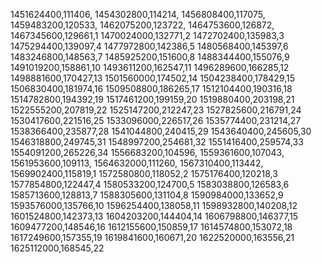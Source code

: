 1451624400,111406,
1454302800,114214,
1456808400,117075,
1459483200,120533,
1462075200,123722,
1464753600,126872,
1467345600,129661,1
1470024000,132771,2
1472702400,135983,3
1475294400,139097,4
1477972800,142386,5
1480568400,145397,6
1483246800,148563,7
1485925200,151600,8
1488344400,155076,9
1491019200,158861,10
1493611200,162547,11
1496289600,166285,12
1498881600,170427,13
1501560000,174502,14
1504238400,178429,15
1506830400,181974,16
1509508800,186265,17
1512104400,190316,18
1514782800,194392,19
1517461200,199159,20
1519880400,203198,21
1522555200,207819,22
1525147200,212247,23
1527825600,216791,24
1530417600,221516,25
1533096000,226517,26
1535774400,231214,27
1538366400,235877,28
1541044800,240415,29
1543640400,245605,30
1546318800,249745,31
1548997200,254681,32
1551416400,259574,33
1554091200,265226,34
1556683200,104596,
1559361600,107043,
1561953600,109113,
1564632000,111260,
1567310400,113442,
1569902400,115819,1
1572580800,118052,2
1575176400,120218,3
1577854800,122447,4
1580533200,124700,5
1583038800,126583,6
1585713600,128813,7
1588305600,131104,8
1590984000,133652,9
1593576000,135766,10
1596254400,138058,11
1598932800,140208,12
1601524800,142373,13
1604203200,144404,14
1606798800,146377,15
1609477200,148546,16
1612155600,150859,17
1614574800,153072,18
1617249600,157355,19
1619841600,160671,20
1622520000,163556,21
1625112000,168545,22

